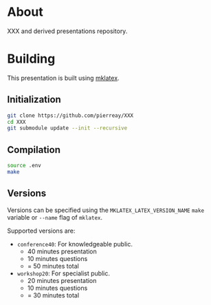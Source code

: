 # About

XXX and derived presentations repository.

# Building

This presentation is built using [mklatex](https://github.com/pierreay/mklatex).

## Initialization

```bash
git clone https://github.com/pierreay/XXX
cd XXX
git submodule update --init --recursive
```

## Compilation

```bash
source .env
make
```

## Versions

Versions can be specified using the `MKLATEX_LATEX_VERSION_NAME` `make`
variable or `--name` flag of `mklatex`.

Supported versions are:
- `conference40`: For knowledgeable public.
    + 40 minutes presentation
    + 10 minutes questions
    + = 50 minutes total
- `workshop20`: For specialist public.
    + 20 minutes presentation
    + 10 minutes questions
    + = 30 minutes total
